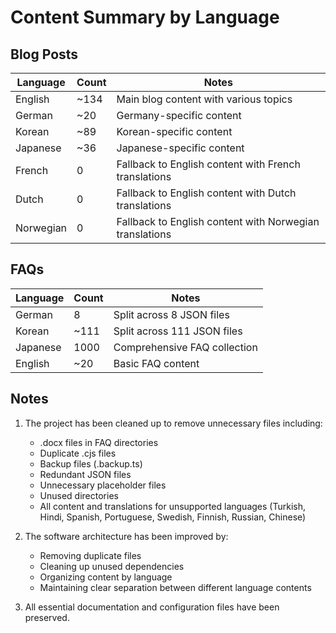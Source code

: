 # Content Summary by Language

## Blog Posts

| Language | Count | Notes |
|----------|-------|-------|
| English | ~134 | Main blog content with various topics |
| German | ~20 | Germany-specific content |
| Korean | ~89 | Korean-specific content |
| Japanese | ~36 | Japanese-specific content |
| French | 0 | Fallback to English content with French translations |
| Dutch | 0 | Fallback to English content with Dutch translations |
| Norwegian | 0 | Fallback to English content with Norwegian translations |

## FAQs

| Language | Count | Notes |
|----------|-------|-------|
| German | 8 | Split across 8 JSON files |
| Korean | ~111 | Split across 111 JSON files |
| Japanese | 1000 | Comprehensive FAQ collection |
| English | ~20 | Basic FAQ content |

## Notes

1. The project has been cleaned up to remove unnecessary files including:
   - .docx files in FAQ directories
   - Duplicate .cjs files
   - Backup files (.backup.ts)
   - Redundant JSON files
   - Unnecessary placeholder files
   - Unused directories
   - All content and translations for unsupported languages (Turkish, Hindi, Spanish, Portuguese, Swedish, Finnish, Russian, Chinese)

2. The software architecture has been improved by:
   - Removing duplicate files
   - Cleaning up unused dependencies
   - Organizing content by language
   - Maintaining clear separation between different language contents

3. All essential documentation and configuration files have been preserved.